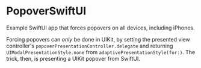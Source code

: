 # PopoverSwiftUI

Example SwiftUI app that forces popovers on all devices, including iPhones.

Forcing popovers can *only* be done in UIKit, by setting the presented view controller's `popoverPresentationController.delegate` and returning `UIModalPresentationStyle.none` from `adaptivePresentationStyle(for:)`. The trick, then, is presenting a UIKit popover from SwiftUI.